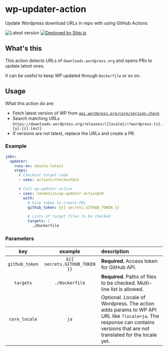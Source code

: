 # wp-updater-action

Update Wordpress download URLs in repo with using GitHub Actions

![Latest version](https://img.shields.io/github/v/tag/nandenjin/wp-updater-action?style=flat-square)
[![Deployed by Ship.js](https://img.shields.io/badge/deploy-🛳%20Ship.js-blue?style=flat-square)](https://github.com/algolia/shipjs)

## What's this

This action detects URLs of `downloads.wordpress.org` and opens PRs to update latest ones.

It can be useful to keep WP updated through `Dockerfile` or so on.

## Usage

What this action do are:

- Fetch latest version of WP from [`api.wordpress.org/core/version-check`](https://api.wordpress.org/core/version-check/1.7)
- Search matching URLs `https://downloads.wordpress.org/releases/({locale}/)?wordpress-{x}.{y}.{z}.{ext}`
- If versions are not latest, replace the URLs and create a PR.

### Example

```yaml
jobs:
  updater:
    runs-on: ubuntu-latest
    steps:
      # Checkout target code
      - uses: actions/checkout@v2

      # Call wp-updater-action
      - uses: nandenjin/wp-updater-action@v0
        with:
          # Give token to create PRs
          github_token: ${{ secrets.GITHUB_TOKEN }}

          # Lists of target files to be checked
          targets: |
            ./Dockerfile
```

### Parameters

|      key       |            example            | description                                                                                                                                                           |
| :------------: | :---------------------------: | :-------------------------------------------------------------------------------------------------------------------------------------------------------------------- |
| `github_token` | `${{ secrets.GITHUB_TOKEN }}` | **Required.** Access token for GitHub API.                                                                                                                            |
|   `targets`    |        `./Dockerfile`         | **Required.** Paths of files to be checked. Multi-line list is allowed.                                                                                               |
| `core_locale`  |             `ja`              | Optional. Locale of Wordpress. The action adds params to WP API URL like `?locale=ja`. The response can contains versions that are not translated for the locale yet. |
